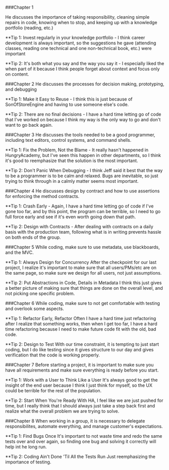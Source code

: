 ###Chapter 1

He discusses the importance of taking responsibility, cleaning simple repairs in code, knowing when to stop, and keeping up with a knowledge portfolio (reading, etc.)

**Tip 1: Invest regularly in your knowledge portfolio - I think career development is always important, so the suggestions he gave (attending classes, reading one technical and one non-technical book, etc.) were important

**Tip 2: It's both what you say and the way you say it - I especially liked the when part of it because I think people forget about context and focus only on content.

###Chapter 2
He discusses the processes for decision making, prototyping, and debugging

**Tip 1: Make it Easy to Reuse - I think this is just because of SonOfStoreEngine and having to use someone else's code.

**Tip 2: There are no final decisions - I have a hard time letting go of code that I've worked on because I think my way is the only way to go and don't want to go back again.


###Chapter 3
He discusses the tools needed to be a good programmer, including text editors, control systems, and command shells.

**Tip 1: Fix the Problem, Not the Blame - It really hasn't happened in HungryAcademy, but I've seen this happen in other departments, so I think it's good to reemphasize that the solution is the most important.

**Tip 2: Don't Panic When Debugging - I think Jeff said it best that the way to be a programmer is to be calm and relaxed. Bugs are inevitable, so just trying to think through in a calmly matter seems most important.

###Chapter 4
He discusses design by contract and how to use assertions for enforcing the method contracts.

**Tip 1: Crash Early - Again, I have a hard time letting go of code if I've gone too far, and by this point, the program can be terrible, so I need to go full force early and see if it's even worth going down that path.

**Tip 2: Design with Contracts - After dealing with contracts on a daily basis with the production team, following what is in writing prevents hassle on both ends of the group.

###Chapter 5
While coding, make sure to use metadata, use blackboards, and the MVC.

**Tip 1: Always Design for Concurrency
After the checkpoint for our last project, I realize it's important to make sure that all users/PMs/etc are on the same page, so make sure we design for all users, not just assumptions.

**Tip 2: Put Abstractions in Code, Details in Metadata
I think this just gives a better picture of making sure that things are done on the overall level, and not picking one specific problem.

###Chapter 6
While coding, make sure to not get comfortable with testing and overlook some aspects.

**Tip 1: Refactor Early, Refactor Often
I have a hard time just refactoring after I realize that something works, then when I get too far, I have a hard time refactoring because I need to make future code fit with the old, bad code.

**Tip 2: Design to Test
With our time constraint, it is tempting to just start coding, but I do like testing since it gives structure to our day and gives verification that the code is working properly.

###Chapter 7
Before starting a project, it is important to make sure you have all requirements and make sure everything is ready before you start.

**Tip 1: Work with a User to Think Like a User
It's always good to get the insight of the end user because I think I just think for myself, so the UX could be terrible for the rest of the population.

**Tip 2: Start When You're Ready
With HA, I feel like we are just pushed for time, but I really think that I should always just take a step back first and realize what the overall problem we are trying to solve.

###Chapter 8
When working in a group, it is necessary to delegate responsibilites, automate everything, and manage customer's expectations.

**Tip 1: Find Bugs Once 
It's important to not waste time and redo the same tests over and over again, so finding one bug and solving it correctly will help int he long run.

**Tip 2: 
Coding Ain't Done 'Til All the Tests Run
Just reemphasizing the importance of testing.